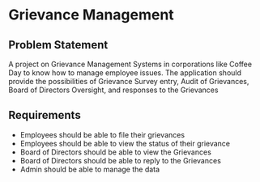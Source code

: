 # Grievance Management

## Problem Statement
A project on Grievance Management Systems in corporations like Coffee Day to know how to manage employee issues. The application should provide the possibilities of Grievance Survey entry, Audit of Grievances, Board of Directors Oversight, and responses to the Grievances

## Requirements
- Employees should be able to file their grievances
- Employees should be able to view the status of their grievance
- Board of Directors should be able to view the Grievances
- Board of Directors should be able to reply to the Grievances
- Admin should be able to manage the data
  
